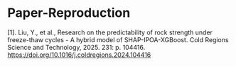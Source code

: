 # Paper-Reproduction


[1].	Liu, Y., et al., Research on the predictability of rock strength under freeze-thaw cycles - A hybrid model of SHAP-IPOA-XGBoost. Cold Regions Science and Technology, 2025. 231: p. 104416. https://doi.org/10.1016/j.coldregions.2024.104416
